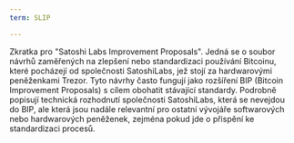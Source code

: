 ```yaml
---
term: SLIP

---
```

Zkratka pro "Satoshi Labs Improvement Proposals". Jedná se o soubor návrhů zaměřených na zlepšení nebo standardizaci používání Bitcoinu, které pocházejí od společnosti SatoshiLabs, jež stojí za hardwarovými peněženkami Trezor. Tyto návrhy často fungují jako rozšíření BIP (Bitcoin Improvement Proposals) s cílem obohatit stávající standardy. Podrobně popisují technická rozhodnutí společnosti SatoshiLabs, která se nevejdou do BIP, ale která jsou nadále relevantní pro ostatní vývojáře softwarových nebo hardwarových peněženek, zejména pokud jde o přispění ke standardizaci procesů.